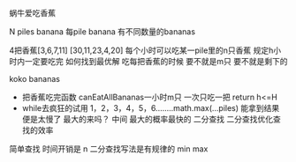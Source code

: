 蜗牛爱吃香蕉

N piles banana 每pile banana 有不同数量的bananas

4把香蕉[3,6,7,11]
[30,11,23,4,20]
每个小时可以吃某一pile里的n只香蕉
规定h小时内一定要吃完 如何找到最优解
吃每把香蕉的时候 要不就是m只 要不就是剩下的

koko bananas
- 把香蕉吃完函数 canEatAllBananas一小时m只 一次只吃一把
return h<=H 
- while去疯狂的试用
1，2，3，4，5，6........math.max(...piles)
能拿到结果 便是太慢了
最大的来吗？
中间 最大的概率最快的 二分查找
二分查找优化查找的效率

简单查找 时间开销是 n
二分查找写法是有规律的
min max